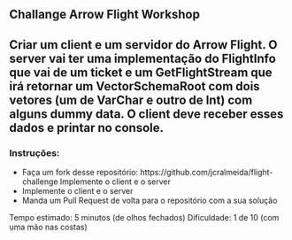 <h2>Challange Arrow Flight Workshop</h2>

<p>

<h2>
Criar um client e um servidor do Arrow Flight. O server vai ter uma implementação do FlightInfo que vai de um ticket e um GetFlightStream que irá 
retornar um VectorSchemaRoot com dois vetores (um de VarChar e outro de Int) com alguns dummy data. O client deve receber esses dados e printar no console.
</h2>

<h3> Instruções: </h3>
<ul>
  <li>Faça um fork desse repositório: https://github.com/jcralmeida/flight-challenge 
Implemente o client e o server</li>
  <li>Implemente o client e o server</li>
  <li>Manda um Pull Request de volta para o repositório com a sua solução</li>
</ul>

Tempo estimado: 5 minutos (de olhos fechados)
Dificuldade: 1 de 10 (com uma mão nas costas)

</p>
